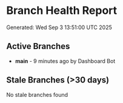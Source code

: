 # Branch Health Report
Generated: Wed Sep  3 13:51:00 UTC 2025

## Active Branches
- **main** - 9 minutes ago by Dashboard Bot

## Stale Branches (>30 days)
No stale branches found
